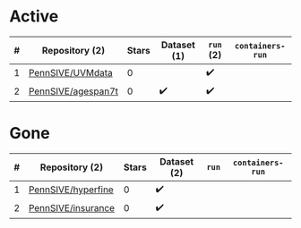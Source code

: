 # Active
| # | Repository (2) | Stars | Dataset (1) | `run` (2) | `containers-run` |
| --- | --- | --- | --- | --- | --- |
| 1 | [PennSIVE/UVMdata](https://github.com/PennSIVE/UVMdata) | 0 |  | :heavy_check_mark: |  |
| 2 | [PennSIVE/agespan7t](https://github.com/PennSIVE/agespan7t) | 0 | :heavy_check_mark: | :heavy_check_mark: |  |

# Gone
| # | Repository (2) | Stars | Dataset (2) | `run` | `containers-run` |
| --- | --- | --- | --- | --- | --- |
| 1 | [PennSIVE/hyperfine](https://github.com/PennSIVE/hyperfine) | 0 | :heavy_check_mark: |  |  |
| 2 | [PennSIVE/insurance](https://github.com/PennSIVE/insurance) | 0 | :heavy_check_mark: |  |  |
